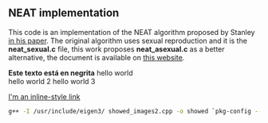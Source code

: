 ## NEAT implementation
This code is an implementation of the NEAT algorithm proposed by Stanley [in his paper](http://nn.cs.utexas.edu/downloads/papers/stanley.ec02.pdf). The original algorithm uses sexual reproduction and it is the **neat_sexual.c** file, this work proposes **neat_asexual.c** as a better alternative, the document is available on [this website](https://sites.google.com/site/degreethesislorenaguachi/2020-joseph-gonzalez-self-driving-mini-robot-using-neat-algorithm).

**Este texto está en negrita**
hello world \
hello world 2 
hello world 3

[I'm an inline-style link](https://www.google.com)

```bash
g++ -I /usr/include/eigen3/ showed_images2.cpp -o showed `pkg-config --cflags --libs opencv`
```